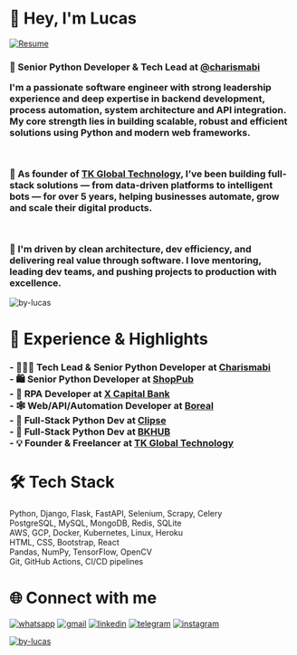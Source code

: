 <h1 align="left">👋 Hey, I'm Lucas</h1> <a href="https://docs.google.com/document/d/1mfNh_8FhfjjVntkqbCNTAlOUmq5YeiIX/edit?usp=sharing" target="_blank"> <img src="https://img.shields.io/badge/Resume-4285F4?style=for-the-badge&logo=read-the-docs&logoColor=white" alt="Resume"> </a> <h3 align="left">
💼 Senior Python Developer & Tech Lead at <a href="#" target="_blank">@charismabi</a><br>

I'm a passionate software engineer with strong leadership experience and deep expertise in backend development, process automation, system architecture and API integration. My core strength lies in building scalable, robust and efficient solutions using Python and modern web frameworks.

<br>

🔧 As founder of <a href="#" target="_blank">TK Global Technology</a>, I’ve been building full-stack solutions — from data-driven platforms to intelligent bots — for over 5 years, helping businesses automate, grow and scale their digital products.

<br>

🚀 I'm driven by clean architecture, dev efficiency, and delivering real value through software. I love mentoring, leading dev teams, and pushing projects to production with excellence.

</h3> <p align="left"> <img src="https://komarev.com/ghpvc/?username=by-lucas&label=Profile%20views&color=0e75b6&style=flat" alt="by-lucas" /> </p>
<h1 align="left">🚀 Experience & Highlights</h1> <h3 align="left"> - 👨🏽‍💻 Tech Lead & Senior Python Developer at <a href="#">Charismabi</a><br> - 🛍 Senior Python Developer at <a href="#">ShopPub</a><br> - 🧠 RPA Developer at <a href="#">X Capital Bank</a><br> - 🕸 Web/API/Automation Developer at <a href="#">Boreal</a><br> - 🔧 Full-Stack Python Dev at <a href="#">Clipse</a> </a><br> - 🔧 Full-Stack Python Dev at <a href="#">BKHUB</a><br> - 💡 Founder & Freelancer at <a href="#">TK Global Technology</a><br> </h3>
<h1 align="left">🛠 Tech Stack</h1> <p align="left"> Python, Django, Flask, FastAPI, Selenium, Scrapy, Celery<br> PostgreSQL, MySQL, MongoDB, Redis, SQLite<br> AWS, GCP, Docker, Kubernetes, Linux, Heroku<br> HTML, CSS, Bootstrap, React<br> Pandas, NumPy, TensorFlow, OpenCV<br> Git, GitHub Actions, CI/CD pipelines </p>
<h1 align="left">🌐 Connect with me</h1> <p align="left"> <a href="https://wa.me/5574981199190"><img src="https://img.shields.io/badge/WhatsApp-25D366?style=for-the-badge&logo=whatsapp&logoColor=white" alt="whatsapp" /></a> <a href="mailto:tekertudo@gmail.com"><img src="https://img.shields.io/badge/Gmail-D14836?style=for-the-badge&logo=gmail&logoColor=white" alt="gmail" /></a> <a href="https://www.linkedin.com/in/lucastk/"><img src="https://img.shields.io/badge/LinkedIn-0077B5?style=for-the-badge&logo=linkedin&logoColor=white" alt="linkedin" /></a> <a href="https://t.me/tkmilionario"><img src="https://img.shields.io/badge/Telegram-2CA5E0?style=for-the-badge&logo=telegram&logoColor=white" alt="telegram" /></a> <a href="https://www.instagram.com/lucas_mnc/"><img src="https://img.shields.io/badge/Instagram-E4405F?style=for-the-badge&logo=instagram&logoColor=white" alt="instagram" /></a> </p>
<p align="left"><a href="https://github.com/ryo-ma/github-profile-trophy"><img src="https://github-profile-trophy.vercel.app/?username=by-lucas" alt="by-lucas" target="_blank"/></a></p>
